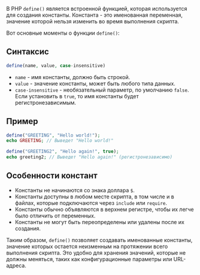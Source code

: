 В PHP `define()` является встроенной функцией, которая используется для создания константы. Константа - это именованная переменная, значение которой нельзя изменить во время выполнения скрипта.

Вот основные моменты о функции `define()`:

## Синтаксис

```php
define(name, value, case-insensitive)
```

- `name` - имя константы, должно быть строкой.
- `value` - значение константы, может быть любого типа данных.
- `case-insensitive` - необязательный параметр, по умолчанию `false`. Если установить в `true`, то имя константы будет регистронезависимым.

## Пример

```php
define("GREETING", "Hello world!");
echo GREETING; // Выведет "Hello world!"

define("GREETING2", "Hello again!", true);
echo greeting2; // Выведет "Hello again!" (регистронезависимо)
```

## Особенности констант

- Константы не начинаются со знака доллара `$`.
- Константы доступны в любом месте скрипта, в том числе и в файлах, которые подключаются через `include` или `require`.
- Константы обычно объявляются в верхнем регистре, чтобы их легче было отличить от переменных.
- Константы не могут быть переопределены или удалены после их создания.

Таким образом, `define()` позволяет создавать именованные константы, значение которых остается неизменным на протяжении всего выполнения скрипта. Это удобно для хранения значений, которые не должны меняться, таких как конфигурационные параметры или URL-адреса.